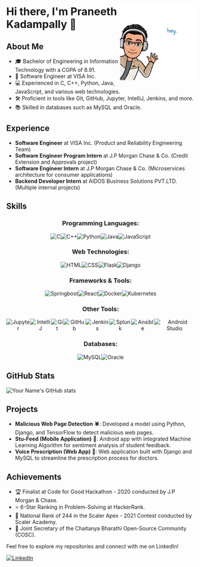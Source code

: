 <div align="center">
  <img src="./hey.png" align="right" alt="Bitmoji Avatar" width="200px">
  <h1 align="left" style="animation: fade-in 2s ease-out;">Hi there, I'm Praneeth Kadampally 👋</h1>
</div>

## About Me
- 🎓 Bachelor of Engineering in Information Technology with a CGPA of 8.91.
- 💼 Software Engineer at VISA Inc.
- 💻 Experienced in C, C++, Python, Java, JavaScript, and various web technologies.
- 🛠️ Proficient in tools like Git, GitHub, Jupyter, IntelliJ, Jenkins, and more.
- 📚 Skilled in databases such as MySQL and Oracle.

## Experience
- **Software Engineer** at VISA Inc. (Product and Reliability Engineering Team)
- **Software Engineer Program Intern** at J.P Morgan Chase & Co. (Credit Extension and Approvals project)
- **Software Engineer Intern** at J.P Morgan Chase & Co. (Microservices architecture for consumer applications)
- **Backend Developer Intern** at AIDOS Business Solutions PVT.LTD. (Multiple internal projects)

## Skills
<div align="center">
  <h3>Programming Languages:</h3>
  <div style="display: flex; justify-content: center;">
    <img src="https://img.icons8.com/color/24/000000/c-programming.png" alt="C" title="C">
    <img src="https://img.icons8.com/color/24/000000/c-plus-plus-logo.png" alt="C++" title="C++">
    <img src="https://img.icons8.com/color/24/000000/python.png" alt="Python" title="Python">
    <img src="https://img.icons8.com/color/24/000000/java-coffee-cup-logo.png" alt="Java" title="Java">
    <img src="https://img.icons8.com/color/24/000000/javascript.png" alt="JavaScript" title="JavaScript">
  </div>
</div>

<div align="center">
  <h3>Web Technologies:</h3>
  <div style="display: flex; justify-content: center;">
    <img src="https://img.icons8.com/color/24/000000/html-5.png" alt="HTML" title="HTML">
    <img src="https://img.icons8.com/color/24/000000/css3.png" alt="CSS" title="CSS">
    <img src="https://img.icons8.com/fluency/24/000000/flask.png" alt="Flask" title="Flask">
    <img src="https://img.icons8.com/color/24/000000/django.png" alt="Django" title="Django">
  </div>
</div>

<div align="center">
  <h3>Frameworks & Tools:</h3>
  <div style="display: flex; justify-content: center;">
    <img src="https://img.icons8.com/color/24/000000/spring-logo.png" alt="Springboot" title="Springboot">
    <img src="https://img.icons8.com/office/24/000000/react.png" alt="React" title="React">
    <img src="https://img.icons8.com/color/24/000000/docker.png" alt="Docker" title="Docker">
    <img src="https://img.icons8.com/color/24/000000/kubernetes.png" alt="Kubernetes" title="Kubernetes">
  </div>
</div>

<div align="center">
  <h3>Other Tools:</h3>
  <div style="display: flex; justify-content: center;">
    <img src="https://img.icons8.com/color/24/000000/jupyter.png" alt="Jupyter" title="Jupyter">
    <img src="https://img.icons8.com/color/24/000000/intellij-idea.png" alt="IntelliJ" title="IntelliJ">
    <img src="https://img.icons8.com/color/24/000000/git.png" alt="Git" title="Git">
    <img src="https://img.icons8.com/color/24/000000/github--v1.png" alt="GitHub" title="GitHub">
    <img src="https://img.icons8.com/color/24/000000/jenkins.png" alt="Jenkins" title="Jenkins">
    <img src="https://img.icons8.com/color/24/000000/splunk.png" alt="Splunk" title="Splunk">
    <img src="https://img.icons8.com/color/24/000000/ansible.png" alt="Ansible" title="Ansible">
    <img src="https://img.icons8.com/color/24/000000/android-studio--v3.png" alt="Android Studio" title="Android Studio">
  </div>
</div>

<div align="center">
  <h3>Databases:</h3>
  <div style="display: flex; justify-content: center;">
    <img src="https://img.icons8.com/color/24/000000/mysql-logo.png" alt="MySQL" title="MySQL">
    <img src="https://img.icons8.com/color/24/000000/oracle-logo.png" alt="Oracle" title="Oracle">
  </div>
</div>

## GitHub Stats
![Your Name's GitHub stats](https://github-readme-stats.vercel.app/api?username=Praneeth021&show_icons=true&theme=radical)

## Projects
- **Malicious Web Page Detection** 🕷️: Developed a model using Python, Django, and TensorFlow to detect malicious web pages.
- **Stu-Feed (Mobile Application)** 📱: Android app with integrated Machine Learning Algorithm for sentiment analysis of student feedback.
- **Voice Prescription (Web App)** 🎤: Web application built with Django and MySQL to streamline the prescription process for doctors.

## Achievements
- 🏆 Finalist at Code for Good Hackathon - 2020 conducted by J.P Morgan & Chase.
- ⭐ 6-Star Ranking in Problem-Solving at HackerRank.
- 🌟 National Rank of 244 in the Scaler Apex - 2021 Contest conducted by Scaler Academy.
- 🔑 Joint Secretary of the Chaitanya Bharathi Open-Source Community (COSC).

Feel free to explore my repositories and connect with me on LinkedIn!

[![LinkedIn](https://img.shields.io/badge/LinkedIn-Connect-blue?style=flat-square&logo=linkedin&logoColor=white)](https://www.linkedin.com/in/praneethk021/)
